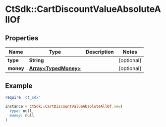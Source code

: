 # CtSdk::CartDiscountValueAbsoluteAllOf

## Properties

| Name | Type | Description | Notes |
| ---- | ---- | ----------- | ----- |
| **type** | **String** |  | [optional] |
| **money** | [**Array&lt;TypedMoney&gt;**](TypedMoney.md) |  | [optional] |

## Example

```ruby
require 'ct_sdk'

instance = CtSdk::CartDiscountValueAbsoluteAllOf.new(
  type: null,
  money: null
)
```

